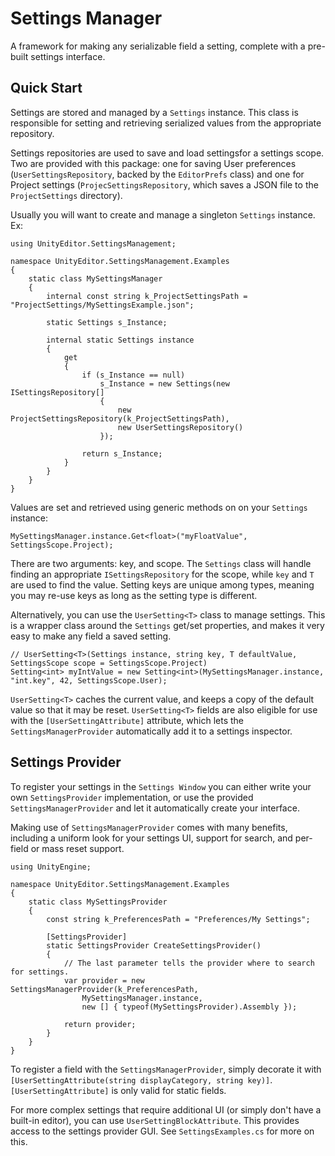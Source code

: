 # Settings Manager

A framework for making any serializable field a setting, complete with a pre-built settings interface.

## Quick Start

Settings are stored and managed by a `Settings` instance. This class is responsible for setting and retrieving serialized values from the appropriate repository.

Settings repositories are used to save and load settingsfor a settings scope. Two are provided with this package: one for saving User preferences (`UserSettingsRepository`, backed by the `EditorPrefs` class) and one for Project settings (`ProjecSettingsRepository`, which saves a JSON file to the `ProjectSettings` directory).

Usually you will want to create and manage a singleton `Settings` instance. Ex:

```
using UnityEditor.SettingsManagement;

namespace UnityEditor.SettingsManagement.Examples
{
    static class MySettingsManager
    {
        internal const string k_ProjectSettingsPath = "ProjectSettings/MySettingsExample.json";

        static Settings s_Instance;

        internal static Settings instance
        {
            get
            {
                if (s_Instance == null)
                    s_Instance = new Settings(new ISettingsRepository[]
                    {
                        new ProjectSettingsRepository(k_ProjectSettingsPath),
                        new UserSettingsRepository()
                    });

                return s_Instance;
            }
        }
    }
}
```

Values are set and retrieved using generic methods on on your `Settings` instance:

```
MySettingsManager.instance.Get<float>("myFloatValue", SettingsScope.Project);
```

There are two arguments: key, and scope. The `Settings` class will handle finding an appropriate `ISettingsRepository` for the scope, while `key` and `T` are used to find the value. Setting keys are unique among types, meaning you may re-use keys as long as the setting type is different.

Alternatively, you can use the `UserSetting<T>` class to manage settings. This is a wrapper class around the `Settings` get/set properties, and makes it very easy to make any field a saved setting.

```
// UserSetting<T>(Settings instance, string key, T defaultValue, SettingsScope scope = SettingsScope.Project)
Setting<int> myIntValue = new Setting<int>(MySettingsManager.instance, "int.key", 42, SettingsScope.User);
```

`UserSetting<T>` caches the current value, and keeps a copy of the default value so that it may be reset. `UserSetting<T>` fields are also eligible for use with the `[UserSettingAttribute]` attribute, which lets the `SettingsManagerProvider` automatically add it to a settings inspector.

## Settings Provider

To register your settings in the `Settings Window` you can either write your own `SettingsProvider` implementation, or use the provided `SettingsManagerProvider` and let it automatically create your interface.

Making use of `SettingsManagerProvider` comes with many benefits, including a uniform look for your settings UI, support for search, and per-field or mass reset support.

```
using UnityEngine;

namespace UnityEditor.SettingsManagement.Examples
{
	static class MySettingsProvider
	{
		const string k_PreferencesPath = "Preferences/My Settings";

		[SettingsProvider]
		static SettingsProvider CreateSettingsProvider()
		{
			// The last parameter tells the provider where to search for settings.
			var provider = new SettingsManagerProvider(k_PreferencesPath,
				MySettingsManager.instance,
				new [] { typeof(MySettingsProvider).Assembly });

			return provider;
		}
	}
}
```

To register a field with the `SettingsManagerProvider`, simply decorate it with `[UserSettingAttribute(string displayCategory, string key)]`. `[UserSettingAttribute]` is only valid for static fields.

For more complex settings that require additional UI (or simply don't have a built-in editor), you can use `UserSettingBlockAttribute`. This provides access to the settings provider GUI. See `SettingsExamples.cs` for more on this.

